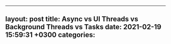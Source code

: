 
---
layout: post
title: Async vs UI Threads vs Background Threads vs Tasks
date: 2021-02-19 15:59:31 +0300
categories:
---
